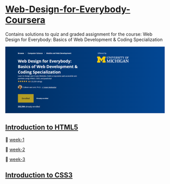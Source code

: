 # [Web-Design-for-Everybody-Coursera](https://www.coursera.org/specializations/web-design?)
Contains solutions to quiz and graded assignment for the course: Web Design for Everybody: Basics of Web Development &amp; Coding Specialization

![course image](/images/main.png)

## [Introduction to HTML5](https://github.com/santhosh-programmer/Web-Design-for-Everybody-Coursera/tree/main/Introduction-to-HTML5)
🎈 [week-1](https://github.com/santhosh-programmer/Web-Design-for-Everybody-Coursera/tree/main/Introduction-to-HTML5/week-1)

🎈 [week-2](https://github.com/santhosh-programmer/Web-Design-for-Everybody-Coursera/tree/main/Introduction-to-HTML5/week-2)

🎈 [week-3](https://github.com/santhosh-programmer/Web-Design-for-Everybody-Coursera/tree/main/Introduction-to-HTML5/week-3)

## [Introduction to CSS3](https://github.com/santhosh-programmer/Web-Design-for-Everybody-Coursera/tree/main/Introduction-to-CSS3)



